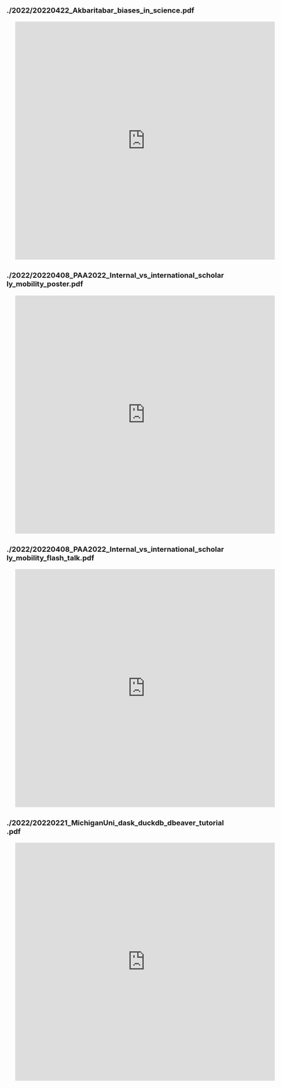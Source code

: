 
### ./2022/20220422_Akbaritabar_biases_in_science.pdf

<object data="./2022/20220422_Akbaritabar_biases_in_science.pdf" type="application/pdf" frameborder="0" width="600px" height="550px" style="padding: 20px;">
    <embed src="https://docs.google.com/viewer?url=https://github.com/akbaritabar/akbaritabar.github.io/raw/main/docs/./2022/20220422_Akbaritabar_biases_in_science.pdf&embedded=true" width="600px" height="550px"/>
</object>

### ./2022/20220408_PAA2022_Internal_vs_international_scholarly_mobility_poster.pdf

<object data="./2022/20220408_PAA2022_Internal_vs_international_scholarly_mobility_poster.pdf" type="application/pdf" frameborder="0" width="600px" height="550px" style="padding: 20px;">
    <embed src="https://docs.google.com/viewer?url=https://github.com/akbaritabar/akbaritabar.github.io/raw/main/docs/./2022/20220408_PAA2022_Internal_vs_international_scholarly_mobility_poster.pdf&embedded=true" width="600px" height="550px"/>
</object>

### ./2022/20220408_PAA2022_Internal_vs_international_scholarly_mobility_flash_talk.pdf

<object data="./2022/20220408_PAA2022_Internal_vs_international_scholarly_mobility_flash_talk.pdf" type="application/pdf" frameborder="0" width="600px" height="550px" style="padding: 20px;">
    <embed src="https://docs.google.com/viewer?url=https://github.com/akbaritabar/akbaritabar.github.io/raw/main/docs/./2022/20220408_PAA2022_Internal_vs_international_scholarly_mobility_flash_talk.pdf&embedded=true" width="600px" height="550px"/>
</object>

### ./2022/20220221_MichiganUni_dask_duckdb_dbeaver_tutorial.pdf

<object data="./2022/20220221_MichiganUni_dask_duckdb_dbeaver_tutorial.pdf" type="application/pdf" frameborder="0" width="600px" height="550px" style="padding: 20px;">
    <embed src="https://docs.google.com/viewer?url=https://github.com/akbaritabar/akbaritabar.github.io/raw/main/docs/./2022/20220221_MichiganUni_dask_duckdb_dbeaver_tutorial.pdf&embedded=true" width="600px" height="550px"/>
</object>
